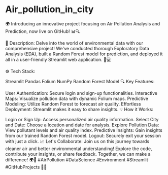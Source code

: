 # Air_pollution_in_city

 🌍 Introducing an innovative project focusing on Air Pollution Analysis and Prediction, now live on GitHub! 📊🔍

 📝 Description:
Delve into the world of environmental data with our comprehensive project! We've conducted thorough Exploratory Data Analysis (EDA), built a Random Forest model for prediction, and deployed it all in a user-friendly Streamlit web application. 🌱💻

⚙️ Tech Stack:

Streamlit
Pandas
Folium
NumPy
Random Forest Model
🔍 Key Features:

User Authentication: Secure login and sign-up functionalities.
Interactive Maps: Visualize pollution data with dynamic Folium maps.
Predictive Modeling: Utilize Random Forest to forecast air quality.
Effortless Deployment: Streamlit makes it easy to share insights.
💡 How it Works:

Login or Sign Up: Access personalized air quality information.
Select City and Date: Choose a location and date for analysis.
Explore Pollution Data: View pollutant levels and air quality index.
Predictive Insights: Gain insights from our trained Random Forest model.
Logout: Securely exit your session with just a click.
📈 Let's Collaborate:
Join us on this journey towards cleaner air and better environmental understanding! Explore the code, contribute your insights, or share feedback. Together, we can make a difference! 🌍💬 #AirPollution #DataScience #Environment #Streamlit #GitHubProjects 🌿🚀

